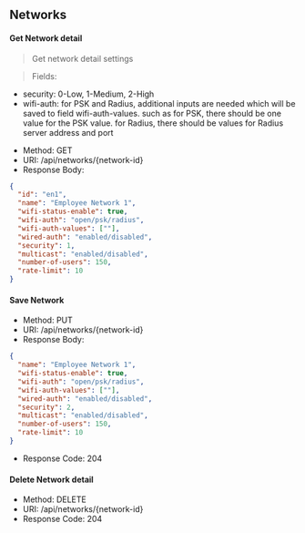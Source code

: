 ## Networks

#### Get Network detail
> Get network detail settings

> Fields:
- security: 0-Low, 1-Medium, 2-High
- wifi-auth: for PSK and Radius, additional inputs are needed which will be saved to field wifi-auth-values. such as for PSK, there should be one value for the PSK value. for Radius, there should be values for Radius server address and port


* Method: GET
* URI: /api/networks/{network-id}
* Response Body:

```json
{
  "id": "en1",
  "name": "Employee Network 1",
  "wifi-status-enable": true,
  "wifi-auth": "open/psk/radius",
  "wifi-auth-values": [""],
  "wired-auth": "enabled/disabled",
  "security": 1,
  "multicast": "enabled/disabled",
  "number-of-users": 150,
  "rate-limit": 10
}
```

#### Save Network

* Method: PUT
* URI: /api/networks/{network-id}
* Response Body:

```json
{
  "name": "Employee Network 1",
  "wifi-status-enable": true,
  "wifi-auth": "open/psk/radius",
  "wifi-auth-values": [""],
  "wired-auth": "enabled/disabled",
  "security": 2,
  "multicast": "enabled/disabled",
  "number-of-users": 150,
  "rate-limit": 10
}
```
* Response Code: 204


#### Delete Network detail

* Method: DELETE
* URI: /api/networks/{network-id}
* Response Code: 204
